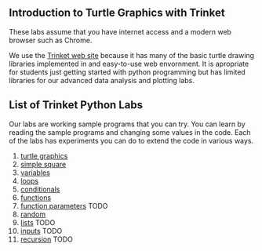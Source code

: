 ## Introduction to Turtle Graphics with Trinket
These labs assume that you have internet access and a modern web browser such as Chrome.

We use the [Trinket web site](http://trniket.io) because it has many of the basic turtle drawing libraries implemented in and easy-to-use web envornment.  It is apropriate for students just getting started with python programming but has limited libraries for our advanced data analysis and plotting labs.

## List of Trinket Python Labs
Our labs are working sample programs that you can try.  You can learn by reading the sample programs and changing some values in the code.  Each of the labs has experiments you can do to extend the code in various ways.

1. [turtle graphics](trinket/01-turtle-graphics)
2. [simple square](trinket/02-simple-square)
4. [variables](trinket/03-variables)
5. [loops](trinket/04-loops)
6. [conditionals](trinket/05-conditionals)
7. [functions](trinket/06-functions)
8. [function parameters](trinket/07-parameters) TODO
9. [random](trinket/08-random)
9. [lists](trinket/08-lists) TODO
10. [inputs](trinket/09-inputs) TODO
11. [recursion](trinket/10-loops) TODO